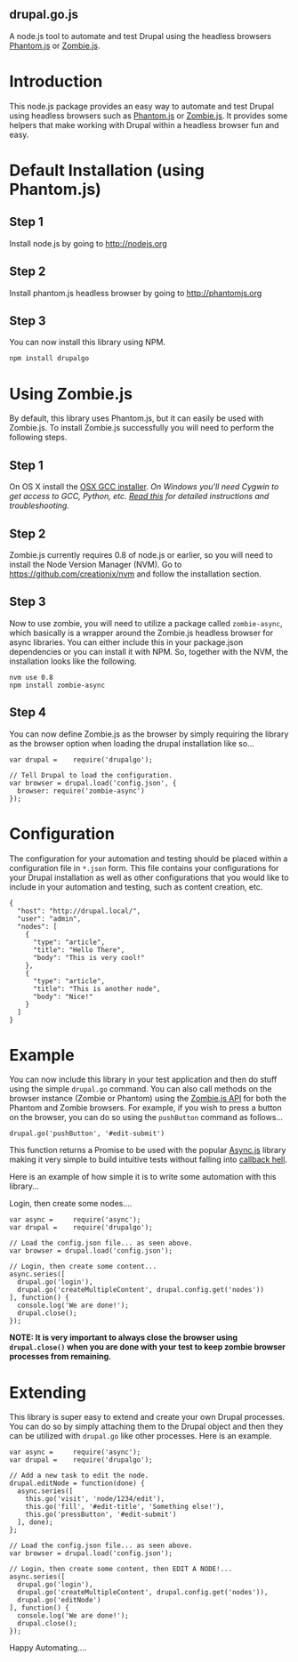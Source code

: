 drupal.go.js
------------------------

A node.js tool to automate and test Drupal using the headless browsers <a href="http://phantomjs.org/">Phantom.js</a> or <a href="http://zombie.labnotes.org/">Zombie.js</a>.

Introduction
========================
This node.js package provides an easy way to automate and test Drupal using headless browsers
such as <a href="http://phantomjs.org/">Phantom.js</a> or <a href="http://zombie.labnotes.org/">Zombie.js</a>.
It provides some helpers that make working with Drupal within a headless browser fun and easy.

Default Installation (using Phantom.js)
=====================

Step 1
--------
Install node.js by going to http://nodejs.org

Step 2
--------
Install phantom.js headless browser by going to http://phantomjs.org

Step 3
--------
You can now install this library using NPM.

```
npm install drupalgo
```

Using Zombie.js
======================
By default, this library uses Phantom.js, but it can easily be used with Zombie.js.
To install Zombie.js successfully you will need to perform the following steps.

Step 1
--------
On OS X install the <a href="https://github.com/kennethreitz/osx-gcc-installer">OSX GCC installer</a>.
<em>On Windows you'll need Cygwin to get access to GCC, Python, etc. <a href="https://github.com/joyent/node/wiki/Building-node.js-on-Cygwin-(Windows)">Read this</a> for detailed instructions and troubleshooting.</em>

Step 2
--------
Zombie.js currently requires 0.8 of node.js or earlier, so you will need to install the Node Version Manager (NVM).
Go to https://github.com/creationix/nvm and follow the installation section.

Step 3
--------
Now to use zombie, you will need to utilize a package called ```zombie-async```, which basically is a wrapper around
the Zombie.js headless browser for async libraries.  You can either include this in your package.json dependencies
or you can install it with NPM.  So, together with the NVM, the installation looks like the following.

```
nvm use 0.8
npm install zombie-async
```

Step 4
--------
You can now define Zombie.js as the browser by simply requiring the library as the browser option when loading the
drupal installation like so...

```
var drupal =    require('drupalgo');

// Tell Drupal to load the configuration.
var browser = drupal.load('config.json', {
  browser: require('zombie-async')
});

```

Configuration
==============
The configuration for your automation and testing should be placed within a
configuration file in ```*.json``` form.  This file contains your configurations
for your Drupal installation as well as other configurations that you would like
to include in your automation and testing, such as content creation, etc.
```
{
  "host": "http://drupal.local/",
  "user": "admin",
  "nodes": [
    {
      "type": "article",
      "title": "Hello There",
      "body": "This is very cool!"
    },
    {
      "type": "article",
      "title": "This is another node",
      "body": "Nice!"
    }
  ]
}

```

Example
==============
You can now include this library in your test application and then do stuff
using the simple ```drupal.go``` command.  You can also call methods on the
browser instance (Zombie or Phantom) using the <a href="http://zombie.labnotes.org/API">Zombie.js API</a>
for both the Phantom and Zombie browsers.  For example, if you wish to press a button
on the browser, you can do so using the ```pushButton``` command as follows...

```
drupal.go('pushButton', '#edit-submit')
```

This function returns a Promise to be used with the popular <a href="https://github.com/caolan/async">Async.js</a>
library making it very simple to build intuitive tests without falling into <a href="https://www.google.com/search?q=javascript+callback+hell">callback hell</a>.

Here is an example of how simple it is to write some automation with this library...

Login, then create some nodes....
```
var async =     require('async');
var drupal =    require('drupalgo');

// Load the config.json file... as seen above.
var browser = drupal.load('config.json');

// Login, then create some content...
async.series([
  drupal.go('login'),
  drupal.go('createMultipleContent', drupal.config.get('nodes'))
], function() {
  console.log('We are done!');
  drupal.close();
});
```

<strong>NOTE: It is very important to always close the browser using ```drupal.close()``` when you are done with your test to keep zombie browser processes from remaining.</strong>

Extending
================
This library is super easy to extend and create your own Drupal processes.  You
can do so by simply attaching them to the Drupal object and then they can be
utilized with ```drupal.go``` like other processes.  Here is an example.

```
var async =     require('async');
var drupal =    require('drupalgo');

// Add a new task to edit the node.
drupal.editNode = function(done) {
  async.series([
    this.go('visit', 'node/1234/edit'),
    this.go('fill', '#edit-title', 'Something else!'),
    this.go('pressButton', '#edit-submit')
  ], done);
};

// Load the config.json file... as seen above.
var browser = drupal.load('config.json');

// Login, then create some content, then EDIT A NODE!...
async.series([
  drupal.go('login'),
  drupal.go('createMultipleContent', drupal.config.get('nodes')),
  drupal.go('editNode')
], function() {
  console.log('We are done!');
  drupal.close();
});
```

Happy Automating....
